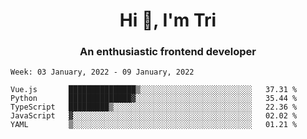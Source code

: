 <h1 align="center">Hi 👋, I'm Tri</h1>
<h3 align="center">An enthusiastic frontend developer</h3>

<!--START_SECTION:waka-->
```text
Week: 03 January, 2022 - 09 January, 2022

Vue.js       ███████████████▒░░░░░░░░░░░░░░░░░░░░░░░░░   37.31 % 
Python       ██████████████▓░░░░░░░░░░░░░░░░░░░░░░░░░░   35.44 % 
TypeScript   █████████▒░░░░░░░░░░░░░░░░░░░░░░░░░░░░░░░   22.36 % 
JavaScript   ▓░░░░░░░░░░░░░░░░░░░░░░░░░░░░░░░░░░░░░░░░   02.02 % 
YAML         ▒░░░░░░░░░░░░░░░░░░░░░░░░░░░░░░░░░░░░░░░░   01.21 % 
```
<!--END_SECTION:waka-->
